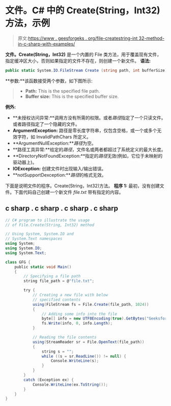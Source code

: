 # 文件。C# 中的 Create(String，Int32)方法，示例

> 原文:[https://www . geesforgeks . org/file-createstring-int 32-method-in-c-sharp-with-examples/](https://www.geeksforgeeks.org/file-createstring-int32-method-in-c-sharp-with-examples/)

**文件。Create(String，Int32)** 是一个内置的 File 类方法，用于覆盖现有文件，指定缓冲区大小，否则如果指定的文件不存在，则创建一个新文件。
**语法:**

```cs
public static System.IO.FileStream Create (string path, int bufferSize);
```

**参数:**该函数接受两个参数，如下图所示:

> *   **Path:** This is the specified file path.
> *   **Buffer size:** This is the specified buffer size.

**例外:**

*   **未授权访问异常:**调用方没有所需的权限。或者*路径*指定了一个只读文件。或者路径指定了一个隐藏的文件。
*   **ArgumentException:** 路径是零长度字符串，仅包含空格，或一个或多个无效字符，如 InvalidPathChars 所定义。
*   **ArgumentNullException:***路径*为空。
*   **路径工具异常:**给定的*路径*，文件名或两者都超过了系统定义的最大长度。
*   **DirectoryNotFoundException:**指定的*路径*无效(例如，它位于未映射的驱动器上)。
*   **IOException:** 创建文件时出现输入/输出错误。
*   **notSupportDexception:***路径*的格式无效。

下面是说明文件的程序。Create(String，Int32)方法。
**程序 1:** 最初，没有创建文件。下面代码自己创建一个新文件 *file.txt* 带有指定的内容。

## c sharp . c sharp . c sharp . c sharp

```cs
// C# program to illustrate the usage
// of File.Create(String, Int32) method

// Using System, System.IO and
// System.Text namespaces
using System;
using System.IO;
using System.Text;

class GFG {
    public static void Main()
    {
        // Specifying a file path
        string file_path = @"file.txt";

        try {
            // Creating a new file with below
            // specified contents
            using(FileStream fs = File.Create(file_path, 1024))
            {
                // Adding some info into the file
                byte[] info = new UTF8Encoding(true).GetBytes("GeeksforGeeks");
                fs.Write(info, 0, info.Length);
            }

            // Reading the file contents
            using(StreamReader sr = File.OpenText(file_path))
            {
                string s = "";
                while ((s = sr.ReadLine()) != null) {
                    Console.WriteLine(s);
                }
            }
        }
        catch (Exception ex) {
            Console.WriteLine(ex.ToString());
        }
    }
}
```